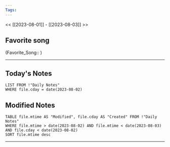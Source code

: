```yaml
---
Tags:
---
```

<< [[2023-08-01]] - [[2023-08-03]] >>
## Favorite song
(Favorite_Song:: )

___
## Today's Notes
```dataview
LIST FROM !"Daily Notes"
WHERE file.cday = date(2023-08-02)
```
## Modified Notes
```dataview
TABLE file.mtime AS "Modified", file.cday AS "Created" FROM !"Daily Notes" 
WHERE file.mtime > date(2023-08-02) AND file.mtime < date(2023-08-03) AND file.cday < date(2023-08-02)
SORT file.mtime desc
```
___
